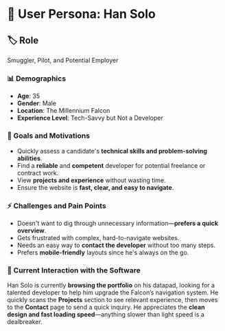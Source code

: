 # 🚀 User Persona: Han Solo  

## 🏷️ Role

Smuggler, Pilot, and Potential Employer  

### 📊 Demographics

- **Age**: 35  
- **Gender**: Male  
- **Location**: The Millennium Falcon
- **Experience Level**: Tech-Savvy but Not a Developer  

### 🎯 Goals and Motivations

- Quickly assess a candidate's **technical skills and problem-solving abilities**.  
- Find a **reliable** and **competent** developer for potential freelance or contract work.  
- View **projects and experience** without wasting time.  
- Ensure the website is **fast, clear, and easy to navigate**.  

### ⚡ Challenges and Pain Points

- Doesn't want to dig through unnecessary information—**prefers a quick overview**.  
- Gets frustrated with complex, hard-to-navigate websites.  
- Needs an easy way to **contact the developer** without too many steps.  
- Prefers **mobile-friendly** layouts since he's always on the go.  

### 📖 Current Interaction with the Software

Han Solo is currently **browsing the portfolio** on his datapad, looking for a talented developer to help him upgrade the Falcon’s
navigation system. He quickly scans the **Projects** section to see relevant experience, then moves to the **Contact** page to send a
quick inquiry. He appreciates the **clean design and fast loading speed**—anything slower than light speed is a
dealbreaker.  
